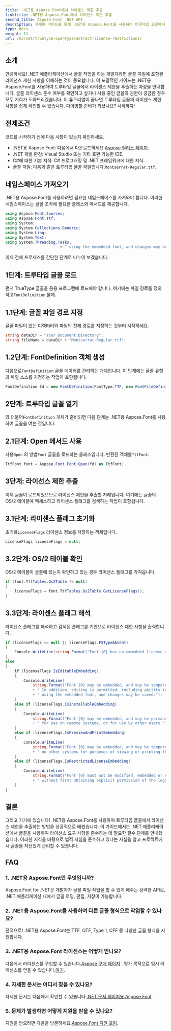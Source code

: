 ```yaml
---
title: .NET용 Aspose.Font에서 라이센스 제한 추출
linktitle: .NET용 Aspose.Font에서 라이센스 제한 추출
second_title: Aspose.Font .NET API
description: 자세한 가이드를 통해 .NET용 Aspose.Font를 사용하여 트루타입 글꼴에서 라이센스 제한을 추출하는 방법을 알아보세요. .NET에서 글꼴을 사용하여 작업하는 개발자에게 적합합니다.
type: docs
weight: 11
url: /ko/net/truetype-opentype/extract-license-restrictions/
---
```

## 소개
안녕하세요! .NET 애플리케이션에서 글꼴 작업을 하는 개발자라면 글꼴 파일에 포함된 라이선스 제한 사항을 이해하는 것이 중요합니다. 이 포괄적인 가이드는 .NET용 Aspose.Font를 사용하여 트루타입 글꼴에서 라이센스 제한을 추출하는 과정을 안내합니다. 글꼴 라이센스 준수 여부를 확인하고 싶거나 사용 중인 글꼴의 권한이 궁금한 경우 모두 저희가 도와드리겠습니다. 이 튜토리얼이 끝나면 트루타입 글꼴의 라이센스 제한 사항을 쉽게 확인할 수 있습니다. 다이빙할 준비가 되셨나요? 시작하자!
## 전제조건
코드를 시작하기 전에 다음 사항이 있는지 확인하세요.
-  .NET용 Aspose.Font: 다음에서 다운로드하세요.[Aspose 릴리스 페이지](https://releases.aspose.com/font/net/).
- .NET 개발 환경: Visual Studio 또는 기타 호환 가능한 IDE.
- C#에 대한 기본 지식: C# 프로그래밍 및 .NET 프레임워크에 대한 지식.
- 글꼴 파일: 다음과 같은 트루타입 글꼴 파일입니다.`Montserrat-Regular.ttf`.
## 네임스페이스 가져오기
.NET용 Aspose.Font를 사용하려면 필요한 네임스페이스를 가져와야 합니다. 이러한 네임스페이스는 글꼴 조작에 필요한 클래스와 메서드를 제공합니다.
```csharp
using Aspose.Font.Sources;
using Aspose.Font.Ttf;
using System;
using System.Collections.Generic;
using System.Linq;
using System.Text;
using System.Threading.Tasks;
                        + " using the embedded font, and changes may be saved.");
```
이제 전체 프로세스를 간단한 단계로 나누어 보겠습니다.
## 1단계: 트루타입 글꼴 로드
 먼저 TrueType 글꼴을 응용 프로그램에 로드해야 합니다. 여기에는 파일 경로를 정의하고`FontDefinition` 물체.
## 1.1단계: 글꼴 파일 경로 지정
글꼴 파일이 있는 디렉터리와 파일의 전체 경로를 지정하는 것부터 시작하세요.
```csharp
string dataDir = "Your Document Directory";
string fileName = dataDir + "Montserrat-Regular.ttf";
```
## 1.2단계: FontDefinition 객체 생성
 다음으로`FontDefinition` 글꼴 데이터를 관리하는 개체입니다. 이 단계에는 글꼴 유형과 파일 소스를 지정하는 작업이 포함됩니다.
```csharp
FontDefinition fd = new FontDefinition(FontType.TTF, new FontFileDefinition("ttf", new FileSystemStreamSource(fileName)));
```
## 2단계: 트루타입 글꼴 열기
 와 더불어`FontDefinition` 개체가 준비되면 다음 단계는 .NET용 Aspose.Font를 사용하여 글꼴을 여는 것입니다.
## 2.1단계: Open 메서드 사용
 사용`Open` 의 방법`Font` 글꼴을 로드하는 클래스입니다. 반환된 객체를`TtfFont`.
```csharp
TtfFont font = Aspose.Font.Font.Open(fd) as TtfFont;
```
## 3단계: 라이선스 제한 추출
이제 글꼴이 로드되었으므로 라이선스 제한을 추출할 차례입니다. 여기에는 글꼴의 OS/2 테이블에 액세스하고 라이센스 플래그를 검색하는 작업이 포함됩니다.
## 3.1단계: 라이센스 플래그 초기화
 초기화`LicenseFlags` 라이센스 정보를 저장하는 객체입니다.
```csharp
LicenseFlags licenseFlags = null;
```
## 3.2단계: OS/2 테이블 확인
OS/2 테이블이 글꼴에 있는지 확인하고 있는 경우 라이센스 플래그를 가져옵니다.
```csharp
if (font.TtfTables.Os2Table != null)
{
    licenseFlags = font.TtfTables.Os2Table.GetLicenseFlags();
}
```
## 3.3단계: 라이센스 플래그 해석
라이센스 플래그를 해석하고 검색된 플래그를 기반으로 라이센스 제한 사항을 출력합니다.
```csharp
if (licenseFlags == null || licenseFlags.FSTypeAbsent)
{
    Console.WriteLine(string.Format("Font {0} has no embedded license restrictions", font.FontName));
}
else
{
    if (licenseFlags.IsEditableEmbedding)
    {
        Console.WriteLine(
            string.Format("Font {0} may be embedded, and may be temporarily loaded on other systems.", font.FontName)
            + " In addition, editing is permitted, including ability to format new text"
            + " using the embedded font, and changes may be saved.");
    }
    else if (licenseFlags.IsInstallableEmbedding)
    {
        Console.WriteLine(
            string.Format("Font {0} may be embedded, and may be permanently installed", font.FontName)
            + " for use on remote systems, or for use by other users.");
    }
    else if (licenseFlags.IsPreviewAndPrintEmbedding)
    {
        Console.WriteLine(
            string.Format("Font {0} may be embedded, and may be temporarily loaded", font.FontName)
            + " on other systems for purposes of viewing or printing the document.");
    }
    else if (licenseFlags.IsRestrictedLicenseEmbedding)
    {
        Console.WriteLine(
            string.Format("Font {0} must not be modified, embedded or exchanged in any manner", font.FontName)
            + " without first obtaining explicit permission of the legal owner.");
    }
}
```
## 결론
그리고 거기에 있습니다! .NET용 Aspose.Font를 사용하여 트루타입 글꼴에서 라이센스 제한을 추출하는 방법을 성공적으로 배웠습니다. 이 가이드에서는 .NET 애플리케이션에서 글꼴을 사용하여 라이선스 요구 사항을 준수하는 데 필요한 필수 단계를 안내했습니다. 이러한 지식을 바탕으로 법적 지침을 준수하고 있다는 사실을 알고 프로젝트에서 글꼴을 자신있게 관리할 수 있습니다.
## FAQ
### 1. .NET용 Aspose.Font란 무엇입니까?
Aspose.Font for .NET은 개발자가 글꼴 파일 작업을 할 수 있게 해주는 강력한 API로, .NET 애플리케이션 내에서 글꼴 로딩, 편집, 저장이 가능합니다.
### 2. .NET용 Aspose.Font를 사용하여 다른 글꼴 형식으로 작업할 수 있나요?
전적으로! .NET용 Aspose.Font는 TTF, OTF, Type 1, CFF 등 다양한 글꼴 형식을 지원합니다.
### 3. .NET용 Aspose.Font 라이센스는 어떻게 얻나요?
 다음에서 라이센스를 구입할 수 있습니다.[Aspose 구매 페이지](https://purchase.aspose.com/buy) . 평가 목적으로 임시 라이센스를 얻을 수 있습니다.[여기](https://purchase.aspose.com/temporary-license/).
### 4. 자세한 문서는 어디서 찾을 수 있나요?
 자세한 문서는 다음에서 확인할 수 있습니다.[.NET 문서 페이지용 Aspose.Font](https://reference.aspose.com/font/net/).
### 5. 문제가 발생하면 어떻게 지원을 받을 수 있나요?
 지원을 받으려면 다음을 방문하세요.[Aspose.Font 지원 포럼](https://forum.aspose.com/c/font/41).